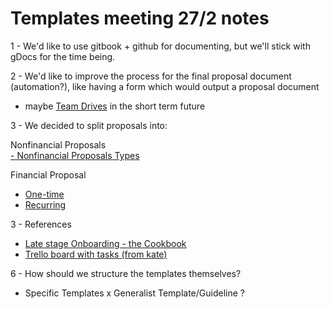 # Templates meeting 27/2 notes

1 - We'd like to use gitbook + github for documenting, but we'll stick with gDocs for the time being.

2 - We'd like to improve the process for the final proposal document \(automation?\), like having a form which would output a proposal document  
 - maybe [Team Drives](https://gsuite.google.com/learning-center/products/drive/get-started-team-drive/#!/) in the short term future

3 - We decided to split proposals into:

Nonfinancial Proposals  
[- Nonfinancial Proposals Types](https://docs.google.com/document/d/1VTwI_FVDUfUY9YtJOII4QWOR3fFx1EZOT443eMyG7qI/edit#)

Financial Proposal  
- [One-time](https://docs.google.com/document/d/1nhr3D-uRGcxPZ6_WwHbDkdJD-twNzxRhKWOTJgfnVdA/edit?usp=sharing)   
- [Recurring ](https://docs.google.com/document/d/1_htpkwx0z-7PeGCf5vF-aBXM7OqW7QzV31cuk2oDyZk/edit)

3 - References  
- [Late stage Onboarding - the Cookbook](https://docs.google.com/presentation/d/1r6wHBo8-MXb8m8ef-ZACaP4_mf9tiuj0xfEAFEnKlbI/edit?usp=sharing)  
- [Trello board with tasks \(from kate\)](https://trello.com/b/pirBAjCN/gendao-tasks)

6 - How should we structure the templates themselves?  
-  Specific Templates x Generalist Template/Guideline ?




